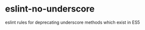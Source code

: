 eslint-no-underscore
====================

eslint rules for deprecating underscore methods which exist in ES5
